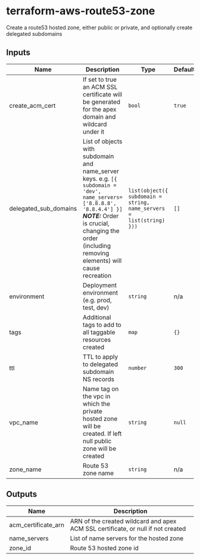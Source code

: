 # terraform-aws-route53-zone

Create a route53 hosted zone, either public or private, and optionally create delegated subdomains

## Inputs

| Name | Description | Type | Default | Required |
|------|-------------|------|---------|:--------:|
| create\_acm\_cert | If set to true an ACM SSL certificate will be generated for the apex domain and wildcard under it | `bool` | `true` | no |
| delegated\_sub\_domains | List of objects with subdomain and name\_server keys. e.g. `[{ subdomain = 'dev', name_servers=['8.8.8.8', '8.8.4.4'] }]` ***NOTE:*** Order is crucial, changing the order (including removing elements) will cause recreation | `list(object({ subdomain = string, name_servers = list(string) }))` | `[]` | no |
| environment | Deployment environment (e.g. prod, test, dev) | `string` | n/a | yes |
| tags | Additional tags to add to all taggable resources created | `map` | `{}` | no |
| ttl | TTL to apply to delegated subdomain NS records | `number` | `300` | no |
| vpc\_name | Name tag on the vpc in which the private hosted zone will be created. If left null public zone will be created | `string` | `null` | no |
| zone\_name | Route 53 zone name | `string` | n/a | yes |

## Outputs

| Name | Description |
|------|-------------|
| acm\_certificate\_arn | ARN of the created wildcard and apex ACM SSL certificate, or null if not created |
| name\_servers | List of name servers for the hosted zone |
| zone\_id | Route 53 hosted zone id |

